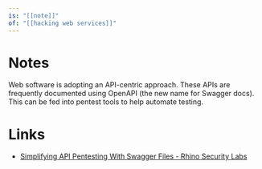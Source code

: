 ```yaml
---
is: "[[note]]"
of: "[[hacking web services]]"
---
```

# Notes
Web software is adopting an API-centric approach. These APIs are frequently documented using OpenAPI (the new name for Swagger docs). This can be fed into pentest tools to help automate testing.

# Links
* [Simplifying API Pentesting With Swagger Files - Rhino Security Labs](https://rhinosecuritylabs.com/application-security/simplifying-api-pentesting-swagger-files/)
